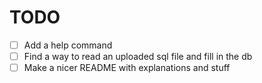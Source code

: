 # TODO
- [ ] Add a help command
- [ ] Find a way to read an uploaded sql file and fill in the db
- [ ] Make a nicer README with explanations and stuff